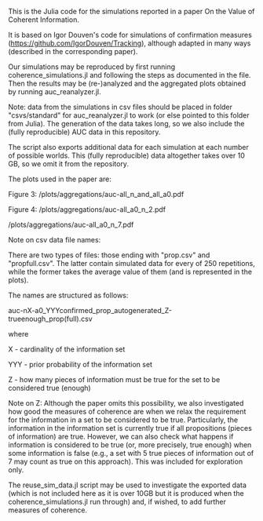 This is the Julia code for the simulations reported in a paper On the Value of Coherent Information.

It is based on Igor Douven's code for simulations of confirmation measures (https://github.com/IgorDouven/Tracking), although adapted in many ways (described in the corresponding paper).

Our simulations may be reproduced by first running coherence_simulations.jl and following the steps as documented in the file.
Then the results may be (re-)analyzed and the aggregated plots obtained by running auc_reanalyzer.jl.

Note: data from the simulations in csv files should be placed in folder "csvs/standard" for auc_reanalyzer.jl to work (or else pointed to this folder from Julia). The generation of the data takes long, so we also include the (fully reproducible) AUC data in this repository. 

The script also exports additional data for each simulation at each number of possible worlds. This (fully reproducible) data altogether takes over 10 GB, so we omit it from the repository.

The plots used in the paper are:

Figure 3:
/plots/aggregations/auc-all_n_and_all_a0.pdf

Figure 4:
/plots/aggregations/auc-all_a0_n_2.pdf

/plots/aggregations/auc-all_a0_n_7.pdf


Note on csv data file names:

There are two types of files: those ending with "prop.csv" and "propfull.csv". The latter contain simulated data for every of 250 repetitions, while the former takes the average value of them (and is represented in the plots).

The names are structured as follows:

auc-nX-a0_YYYconfirmed_prop_autogenerated_Z-trueenough_prop(full).csv

where

X - cardinality of the information set

YYY - prior probability of the information set

Z - how many pieces of information must be true for the set to be considered true (enough)

Note on Z: Although the paper omits this possibility, we also investigated how good the measures of coherence are when we relax the requirement for the information in a set to be considered to be true. Particularly, the information in the information set is currently true if all propositions (pieces of information) are true. However, we can also check what happens if information is considered to be true (or, more precisely, true enough) when some information is false (e.g., a set with 5 true pieces of information out of 7 may count as true on this approach). This was included for exploration only.

The reuse_sim_data.jl script may be used to investigate the exported data (which is not included here as it is over 10GB but it is produced when the coherence_simulations.jl run through) and, if wished, to add further measures of coherence.
